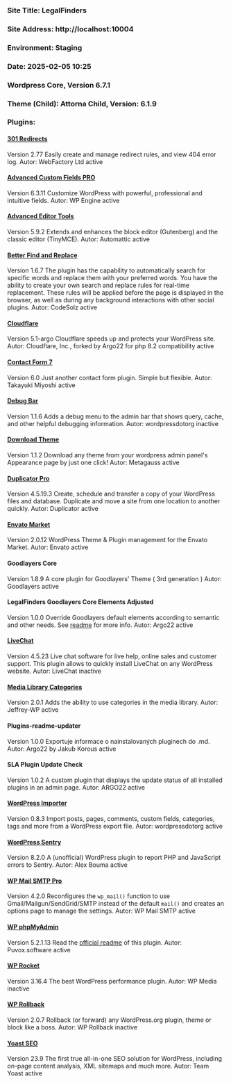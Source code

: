 ### Site Title: LegalFinders

### Site Address: http://localhost:10004

### Environment: Staging

### Date: 2025-02-05 10:25

### Wordpress Core, Version 6.7.1

### Theme (Child): Attorna Child, Version: 6.1.9

### Plugins:

#### [301 Redirects](https://wp301redirects.com/)
Version 2.77
Easily create and manage redirect rules, and view 404 error log.
Autor: WebFactory Ltd
active

#### [Advanced Custom Fields PRO](https://www.advancedcustomfields.com)
Version 6.3.11
Customize WordPress with powerful, professional and intuitive fields.
Autor: WP Engine
active

#### [Advanced Editor Tools](https://wordpress.org/plugins/tinymce-advanced/)
Version 5.9.2
Extends and enhances the block editor (Gutenberg) and the classic editor (TinyMCE).
Autor: Automattic
active

#### [Better Find and Replace](https://codesolz.net/our-products/wordpress-plugin/real-time-auto-find-and-replace/)
Version 1.6.7
The plugin has the capability to automatically search for specific words and replace them with your preferred words. You have the ability to create your own search and replace rules for real-time replacement. These rules will be applied before the page is displayed in the browser, as well as during any background interactions with other social plugins.
Autor: CodeSolz
active

#### [Cloudflare](https://github.com/argo22packages/Cloudflare-WordPress)
Version 5.1-argo
Cloudflare speeds up and protects your WordPress site.
Autor: Cloudflare, Inc., forked by Argo22 for php 8.2 compatibility
active

#### [Contact Form 7](https://contactform7.com/)
Version 6.0
Just another contact form plugin. Simple but flexible.
Autor: Takayuki Miyoshi
active

#### [Debug Bar](https://wordpress.org/plugins/debug-bar/)
Version 1.1.6
Adds a debug menu to the admin bar that shows query, cache, and other helpful debugging information.
Autor: wordpressdotorg
inactive

#### [Download Theme](http://metagauss.com)
Version 1.1.2
Download any theme from your wordpress admin panel's Appearance page by just one click!
Autor: Metagauss
active

#### [Duplicator Pro](https://duplicator.com/)
Version 4.5.19.3
Create, schedule and transfer a copy of your WordPress files and database. Duplicate and move a site from one location to another quickly.
Autor: Duplicator
active

#### [Envato Market](https://envato.com/market-plugin/)
Version 2.0.12
WordPress Theme & Plugin management for the Envato Market.
Autor: Envato
active

#### Goodlayers Core
Version 1.8.9
A core plugin for Goodlayers' Theme ( 3rd generation )
Autor: Goodlayers
active

#### LegalFinders Goodlayers Core Elements Adjusted
Version 1.0.0
Override Goodlayers default elements according to semantic and other needs. See <a href="https://github.com/argo22packages/legalfinders-goodlayers-core-elements-adjusted">readme</a> for more info.
Autor: Argo22
active

#### [LiveChat](https://www.livechat.com/marketplace/apps/wordpress/)
Version 4.5.23
Live chat software for live help, online sales and customer support. This plugin allows to quickly install LiveChat on any WordPress website.
Autor: LiveChat
inactive

#### [Media Library Categories](https://wordpress.org/plugins/wp-media-library-categories/)
Version 2.0.1
Adds the ability to use categories in the media library.
Autor: Jeffrey-WP
active

#### Plugins-readme-updater
Version 1.0.0
Exportuje informace o nainstalovaných pluginech do .md.
Autor: Argo22 by Jakub Korous
active

#### SLA Plugin Update Check
Version 1.0.2
A custom plugin that displays the update status of all installed plugins in an admin page.
Autor: ARGO22
active

#### [WordPress Importer](https://wordpress.org/plugins/wordpress-importer/)
Version 0.8.3
Import posts, pages, comments, custom fields, categories, tags and more from a WordPress export file.
Autor: wordpressdotorg
active

#### [WordPress Sentry](https://github.com/stayallive/wp-sentry)
Version 8.2.0
A (unofficial) WordPress plugin to report PHP and JavaScript errors to Sentry.
Autor: Alex Bouma
active

#### [WP Mail SMTP Pro](https://wpmailsmtp.com/)
Version 4.2.0
Reconfigures the <code>wp_mail()</code> function to use Gmail/Mailgun/SendGrid/SMTP instead of the default <code>mail()</code> and creates an options page to manage the settings.
Autor: WP Mail SMTP
active

#### [WP phpMyAdmin](https://puvox.software/software/wordpress-plugins/?plugin=wp-phpmyadmin-extension)
Version 5.2.1.13
Read the <a href="https://wordpress.org/plugins/wp-phpmyadmin-extension/">official readme</a> of this plugin.
Autor: Puvox.software
active

#### [WP Rocket](https://wp-rocket.me)
Version 3.16.4
The best WordPress performance plugin.
Autor: WP Media
inactive

#### [WP Rollback](https://wprollback.com/)
Version 2.0.7
Rollback (or forward) any WordPress.org plugin, theme or block like a boss.
Autor: WP Rollback
inactive

#### [Yoast SEO](https://yoa.st/1uj)
Version 23.9
The first true all-in-one SEO solution for WordPress, including on-page content analysis, XML sitemaps and much more.
Autor: Team Yoast
active

